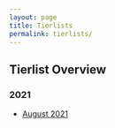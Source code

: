 ```yaml
---
layout: page
title: Tierlists
permalink: tierlists/
---
```


## **Tierlist Overview**
### **2021**
* [August 2021](../tierlist/august-21/)